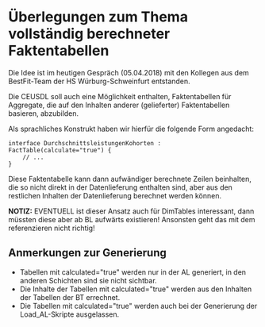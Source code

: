 Überlegungen zum Thema vollständig berechneter Faktentabellen
=============================================================

Die Idee ist im heutigen Gespräch (05.04.2018) mit den Kollegen aus dem BestFit-Team der HS Würburg-Schweinfurt entstanden.

Die CEUSDL soll auch eine Möglichkeit enthalten, Faktentabellen für Aggregate, die auf den Inhalten anderer (gelieferter) Faktentabellen basieren, abzubilden. 

Als sprachliches Konstrukt haben wir hierfür die folgende Form angedacht:

```
interface DurchschnittsleistungenKohorten : FactTable(calculate="true") {
    // ...
}
```

Diese Faktentabelle kann dann aufwändiger berechnete Zeilen beinhalten,
die so nicht direkt in der Datenlieferung enthalten sind, aber aus den
restlichen Inhalten der Datenlieferung berechnet werden können.

__NOTIZ:__ EVENTUELL ist dieser Ansatz auch für DimTables interessant, dann müssten diese aber ab BL aufwärts existieren! Ansonsten geht das mit dem referenzieren nicht richtig!

Anmerkungen zur Generierung
---------------------------

* Tabellen mit calculated="true" werden nur in der AL generiert, in den anderen Schichten sind sie nicht sichtbar.
* Die Inhalte der Tabellen mit calculated="true" werden aus den Inhalten der Tabellen der BT errechnet.
* Die Tabellen mit calculated="true" werden auch bei der Generierung der Load_AL-Skripte ausgelassen.
